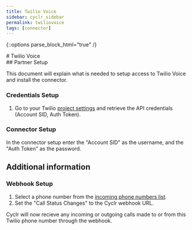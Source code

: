 ```yaml
---
title: Twilio Voice
sidebar: cyclr_sidebar
permalink: twiliovoice
tags: [connector]
---
```

{::options parse_block_html="true" /}
<section class="card">
# Twilio Voice


</section>
<section class="card">
## Partner Setup

This document will explain what is needed to setup access to Twilio Voice and install the connector.

### Credentials Setup

1. Go to your Twilio [project settings](https://www.twilio.com/console/project/settings) and retrieve the API credentials (Account SID, Auth Token).

### Connector Setup

In the connector setup enter the "Account SID" as the username, and the "Auth Token" as the password.

</section>
<section class="card">

## Additional information

### Webhook Setup

1. Select a phone number from the [incoming phone numbers list](https://www.twilio.com/console/phone-numbers/incoming).
2. Set the "Call Status Changes" to the Cyclr webhook URL.

Cyclr will now recieve any incoming or outgoing calls made to or from this Twilio phone number through the webhook.

</section>
